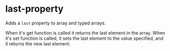 # last-property

Adds a `last` property to array and typed arrays.

When it's get function is called it returns the last element in the array.
When it's set function is called, it sets the last element to the value specified, and it returns the new last element.